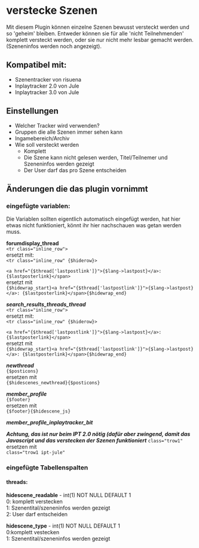 # verstecke Szenen
Mit diesem Plugin können einzelne Szenen bewusst versteckt werden und so 'geheim' bleiben. Entweder können sie für alle 'nicht Teilnehmenden' komplett versteckt werden, oder sie nur nicht mehr lesbar gemacht werden. (Szeneninfos werden noch angezeigt).

    
## Kompatibel mit:
- Szenentracker von risuena
- Inplaytracker 2.0 von Jule
- Inplaytracker 3.0 von Jule

## Einstellungen
- Welcher Tracker wird verwenden?
- Gruppen die alle Szenen immer sehen kann
- Ingamebereich/Archiv
- Wie soll versteckt werden
  - Komplett
  - Die Szene kann nicht gelesen werden, Titel/Teilnemer und Szeneninfos werden gezeigt
  - Der User darf das pro Szene entscheiden


## Änderungen die das plugin vornimmt
### eingefügte variablen:
Die Variablen sollten eigentlich automatisch eingefügt werden, hat hier etwas nicht funktioniert, könnt ihr hier nachschauen was getan werden muss. 
  
    
  **forumdisplay_thread**  
  ```<tr class="inline_row">```   
    ersetzt mit:   
  ```<tr class="inline_row" {$hiderow}>```
      
 ```<a href="{$thread['lastpostlink']}">{$lang->lastpost}</a>: {$lastposterlink}</span>```  
 ersetzt mit  
 ```{$hidewrap_start}<a href="{$thread['lastpostlink']}">{$lang->lastpost}</a>: {$lastposterlink}</span>{$hidewrap_end}```
  
  
  ***search_results_threads_thread***   
  ```<tr class="inline_row">```   
    ersetzt mit:   
  ```<tr class="inline_row" {$hiderow}>```  
    
    
 ```<a href="{$thread['lastpostlink']}">{$lang->lastpost}</a>: {$lastposterlink}</span>```  
 ersetzt mit  
 ```{$hidewrap_start}<a href="{$thread['lastpostlink']}">{$lang->lastpost}</a>: {$lastposterlink}</span>{$hidewrap_end}```    
      
      
  ***newthread***   
  ```{$posticons}```   
  ersetzen mit  
 ```{$hidescenes_newthread}{$posticons} ```    
    
  ***member_profile***   
  ```{$footer}```   
  ersetzen mit  
   ```{$footer}{$hidescene_js} ```   
     
***member_profile_inplaytracker_bit***  

***Achtung, das ist nur beim IPT 2.0 nötig (dafür aber zwingend, damit das Javascript und das verstecken der Szenen funktioniert***
    ```class="trow1"```   
  ersetzen mit  
   ```class="trow1 ipt-jule"```   
   
  
### eingefügte Tabellenspalten
#### threads:
  **hidescene_readable** - int(1) NOT NULL DEFAULT 1  
    0: komplett verstecken  
    1: Szenentital/szeneninfos werden gezeigt  
    2: User darf entscheiden  
  
  **hidescene_type** - int(1) NOT NULL DEFAULT 1  
    0:komplett vestecken  
    1: Szenentital/szeneninfos werden gezeigt  

